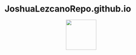 # JoshuaLezcanoRepo.github.io
<div id="header" align="center">
  <img src="https://media.giphy.com/media/M9gbBd9nbDrOTu1Mqx/giphy.gif" width="100"/>
</div>

<!-- BLOG-POST-LIST:START -->
<!-- BLOG-POST-LIST:END -->
